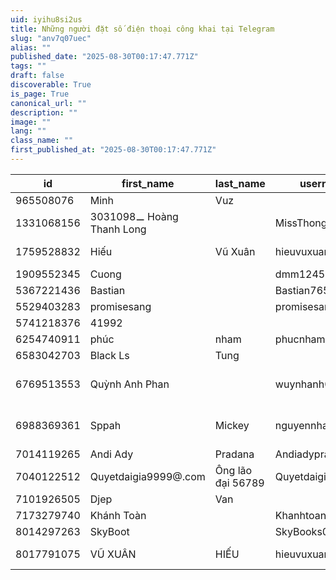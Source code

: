 ```yaml
---
uid: iyihu8si2us
title: Những người đặt số điện thoại công khai tại Telegram
slug: "anv7q07uec"
alias: ""
published_date: "2025-08-30T00:17:47.771Z"
tags: ""
draft: false
discoverable: True
is_page: True
canonical_url: ""
description: ""
image: ""
lang: ""
class_name: ""
first_published_at: "2025-08-30T00:17:47.771Z"
---
```


|id|first_name|last_name|username|phone_number|bio|
|---|---|---|---|---|---|
|965508076|Minh|Vuz||84869270038||
|1331068156|3031098⚊ Hoàng Thanh Long||MissThongTin|84589949889||
|1759528832|Hiếu|Vũ Xuân|hieuvuxuan1999|84337643024|Stk Vietcombank:1018711920|
|1909552345|Cuong||dmm1245|84585314470||
|5367221436|Bastian||Bastian765|6285724530289||
|5529403283|promisesang||promisesang|84973204563||
|5741218376|41992|||84907201334||
|6254740911|phúc|nham|phucnham|84842859830|haha|
|6583042703|Black Ls|Tung||84961718105||
|6769513553|Quỳnh Anh Phan||wuynhanh0208|84585481024|Quỳnh Anh \| Hỗ trợ Forex \| Tận tâm – Nhanh chóng – Hiệu quả|
|6988369361|Sppah|Mickey|nguyennhatduygore|84365224784|Consider me a heartless, inhuman, morally inhuman devil. 💀|
|7014119265|Andi Ady|Pradana|Andiadypradna1996|6282347589906||
|7040122512|Quyetdaigia9999@.com|Ông lão đại 56789|Quyetdaigia9999|84974149071|Đại gia Hà Nội|
|7101926505|Djep|Van||84979561848||
|7173279740|Khánh Toàn||Khanhtoang|84345320749||
|8014297263|SkyBoot||SkyBooks0|84766312510||
|8017791075|VŨ XUÂN|HIẾU|hieuvuxuan1998|84914521556|Stk Vietcombank:1018711920|